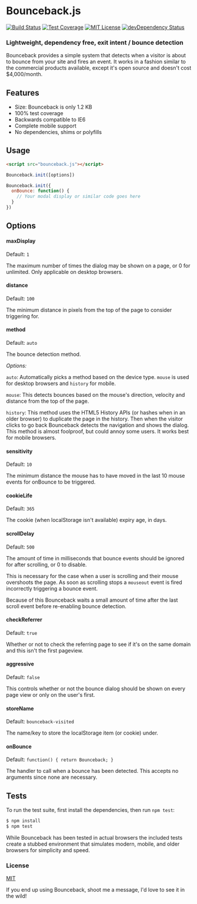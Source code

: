 # Bounceback.js

[![Build Status][travis-image]][travis-url] [![Test Coverage][coveralls-image]][coveralls-url] [![MIT License][license-image]][license-url] [![devDependency Status][devdep-image]][devdep-url]

### Lightweight, dependency free, exit intent / bounce detection

Bounceback provides a simple system that detects when a visitor is about to bounce from your site and fires an event.  It works in a fashion similar to the commercial products available, except it's open source and doesn't cost $4,000/month.


## Features

 - Size: Bounceback is only 1.2 KB
 - 100% test coverage
 - Backwards compatible to IE6
 - Complete mobile support
 - No dependencies, shims or polyfills


## Usage

```html
<script src="bounceback.js"></script>
```

```js
Bounceback.init([options])

Bounceback.init({
  onBounce: function() {
    // Your modal display or similar code goes here
  }
})
```


## Options

#### maxDisplay

Default: `1`

The maximum number of times the dialog may be shown on a page, or 0 for unlimited.  Only applicable on desktop browsers.

#### distance

Default: `100`

The minimum distance in pixels from the top of the page to consider triggering for.

#### method

Default: `auto`

The bounce detection method.

*Options:*

   `auto`: Automatically picks a method based on the device type.  `mouse` is used for desktop browsers and `history` for mobile.

   `mouse`: This detects bounces based on the mouse's direction, velocity and distance from the top of the page.

   `history`: This method uses the HTML5 History APIs (or hashes when in an older browser) to duplicate the page in the history.  Then when the visitor clicks to go back Bounceback detects the navigation and shows the dialog.  This method is almost foolproof, but could annoy some users.  It works best for mobile browsers.

#### sensitivity

Default: `10`

The minimum distance the mouse has to have moved in the last 10 mouse events for onBounce to be triggered.

#### cookieLife

Default: `365`

The cookie (when localStorage isn't available) expiry age, in days.

#### scrollDelay

Default: `500`

The amount of time in milliseconds that bounce events should be ignored for after scrolling, or 0 to disable.

This is necessary for the case when a user is scrolling and their mouse overshoots the page.  As soon as scrolling stops a `mouseout` event is fired incorrectly triggering a bounce event.

Because of this Bounceback waits a small amount of time after the last scroll event before re-enabling bounce detection.

#### checkReferrer

Default: `true`

Whether or not to check the referring page to see if it's on the same domain and this isn't the first pageview.

#### aggressive

Default: `false`

This controls whether or not the bounce dialog should be shown on every page view or only on the user's first.

#### storeName

Default: `bounceback-visited`

The name/key to store the localStorage item (or cookie) under.

#### onBounce

Default: `function() { return Bounceback; }`

The handler to call when a bounce has been detected.  This accepts no arguments since none are necessary.


## Tests

  To run the test suite, first install the dependencies, then run `npm test`:

```bash
$ npm install
$ npm test
```

  While Bounceback has been tested in actual browsers the included tests create a stubbed environment that simulates modern, mobile, and older browsers for simplicity and speed.


### License

  [MIT](LICENSE)

  If you end up using Bounceback, shoot me a message, I'd love to see it in the wild!

[travis-url]: https://travis-ci.org/AMKohn/bounceback
[travis-image]: https://img.shields.io/travis/AMKohn/bounceback.svg?style=flat
[devdep-url]: https://david-dm.org/AMKohn/bounceback#info=devDependencies
[devdep-image]: https://david-dm.org/AMKohn/bounceback/dev-status.svg?style=flat
[coveralls-url]: https://coveralls.io/r/AMKohn/bounceback?branch=master
[coveralls-image]: https://img.shields.io/coveralls/AMKohn/bounceback.svg?style=flat
[license-image]: http://img.shields.io/badge/license-MIT-blue.svg?style=flat
[license-url]: LICENSE